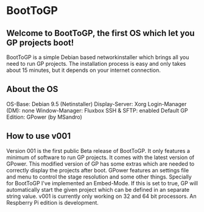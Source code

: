 # BootToGP
## Welcome to BootToGP, the first OS which let you GP projects boot!


BootToGP is a simple Debian based networkinstaller which brings all you need to run GP projects. The installation process is easy and only takes about 15 minutes, but it depends on your internet connection.


## About the OS
OS-Base: Debian 9.5 (Netinstaller)
Display-Server: Xorg
Login-Manager (DM): none
Window-Manager: Fluxbox
SSH & SFTP: enabled
Default GP Edition: GPower (by MSandro)


## How to use v001
Version 001 is the first public Beta release of BootToGP. It only features a minimum of software to run GP projects. It comes with the latest version of GPower. This modified version of GP has some extras which are needed to correctly display the projects after boot. GPower features an settings file and menu to control the stage resolution and some other things. Specially for BootToGP I've implemented an Embed-Mode. If this is set to true, GP will automatically start the given project which can be defined in an separate string value.
v001 is currently only working on 32 and 64 bit processors. An Respberry Pi edition is development.
